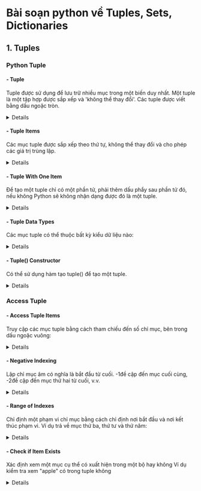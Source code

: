 # Bài soạn python về Tuples, Sets, Dictionaries
## 1. Tuples

### Python Tuple
#### - Tuple
Tuple được sử dụng để lưu trữ nhiều mục trong một biến duy nhất.
Một tuple là một tập hợp được sắp xếp và 'không thể thay đổi'.
Các tuple được viết bằng dấu ngoặc tròn.
<details>
  
```shell script
thistuple = ("apple", "banana", "cherry")
print(thistuple)
```

</details>

#### - Tuple Items
Các mục tuple được sắp xếp theo thứ tự, không thể thay đổi và cho phép các giá trị trùng lặp.
<details>
  
```shell script
thistuple = ("apple", "banana", "cherry", "apple", "cherry")
print(thistuple)

```
</details>

#### - Tuple With One Item
Để tạo một tuple chỉ có một phần tử, phải thêm dấu phẩy sau phần tử đó, nếu không Python sẽ không nhận dạng được đó là một tuple.
<details>
  
```shell script
thistuple = ("apple",)
print(type(thistuple))
//NOT a tuple
thistuple = ("apple")
print(type(thistuple))
```

</details>

#### - Tuple Data Types
Các mục tuple có thể thuộc bất kỳ kiểu dữ liệu nào:
<details>
  
```shell script
tuple1 = ("abc", 34, True, 40, "male")
```

</details>

#### - Tuple() Constructor
Có thể sử dụng hàm tạo tuple() để tạo một tuple.
<details>
  
```shell script
thistuple = tuple(("apple", "banana", "cherry")) # note the double round-brackets
print(thistuple)
```

</details>

### Access Tuple
#### - Access Tuple Items
Truy cập các mục tuple bằng cách tham chiếu đến số chỉ mục, bên trong dấu ngoặc vuông:
<details>
  
```shell script
thistuple = ("apple", "banana", "cherry")
print(thistuple[1])
```

</details>

#### - Negative Indexing
Lập chỉ mục âm có nghĩa là bắt đầu từ cuối.
-1đề cập đến mục cuối cùng, -2đề cập đến mục thứ hai từ cuối, v.v.
<details>
  
```shell script
thistuple = ("apple", "banana", "cherry")
print(thistuple[-1])
```

</details>

#### - Range of Indexes
Chỉ định một phạm vi chỉ mục bằng cách chỉ định nơi bắt đầu và nơi kết thúc phạm vi.
Ví dụ trả về mục thứ ba, thứ tư và thứ năm:
<details>
  
```shell script
thistuple = ("apple", "banana", "cherry", "orange", "kiwi", "melon", "mango")
print(thistuple[2:5])
```

</details>

#### - Check if Item Exists
Xác định xem một mục cụ thể có xuất hiện trong một bộ hay không
Ví dụ kiểm tra xem "apple" có trong tuple không
<details>
  
```shell script
thistuple = ("apple", "banana", "cherry")
if "apple" in thistuple:
  print("Yes, 'apple' is in the fruits tuple")
```

</details>









